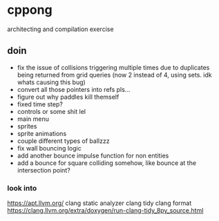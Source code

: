 # cppong

architecting and compilation exercise

## doin

<!-- - entity collisions triggered efficiently -->

- fix the issue of collisions triggering multiple times due to duplicates being returned from grid queries (now 2 instead of 4, using sets. idk whats causing this bug)
- convert all those pointers into refs pls...
- figure out why paddles kill themself
- fixed time step?
- controls or some shit lel
- main menu
- sprites
- sprite animations
- couple different types of ballzzz
- fix wall bouncing logic
- add another bounce impulse function for non entities
- add a bounce for square colliding somehow, like bounce at the intersection point?

### look into

https://apt.llvm.org/
clang static analyzer
clang tidy
clang format
https://clang.llvm.org/extra/doxygen/run-clang-tidy_8py_source.html
